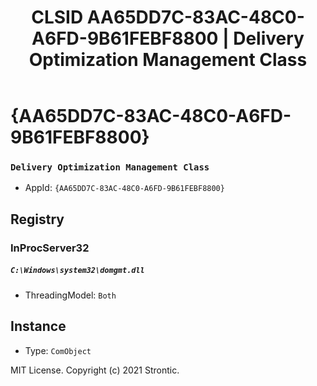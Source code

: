 ﻿---
title: "CLSID AA65DD7C-83AC-48C0-A6FD-9B61FEBF8800 | Delivery Optimization Management Class"
excerpt: What is COM-Object CLSID AA65DD7C-83AC-48C0-A6FD-9B61FEBF8800?
---

# {AA65DD7C-83AC-48C0-A6FD-9B61FEBF8800}

### `Delivery Optimization Management Class`
* AppId: `{AA65DD7C-83AC-48C0-A6FD-9B61FEBF8800}`

## Registry


### InProcServer32

##### `C:\Windows\system32\domgmt.dll`
* ThreadingModel: `Both`

## Instance

* Type: `ComObject`

MIT License. Copyright (c) 2021 Strontic.


